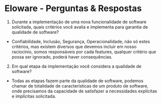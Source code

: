 
# Eloware - Perguntas & Respostas

1.	Durante a implementação de uma nova funcionalidade de software solicitada, quais critérios você avalia e implementa para garantia de qualidade de software?

- Confiabilidade, Inclusão, Segurança, Operacionalidade, não só estes critérios, mas existem diversos que devemos incluir em nosso raciocínio, somos responsáveis por cada features, qualquer critério que possa ser ignorado, poderá haver consequências.

2.	Em qual etapa da implementação você considera a qualidade de software?

- Todas as etapas fazem parte da qualidade de software, podemos chamar de totalidade de características de um produto de software, onde precisamos da capacidade de satisfazer a necessidades explícitas e implícitas solicitada.


